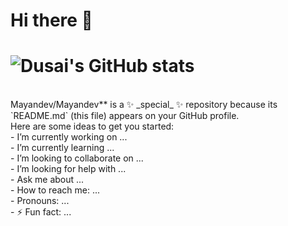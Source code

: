 # Hi there 👋
# ![Dusai's GitHub stats](https://github-readme-stats.vercel.app/api?username=wang2206&show_icons=true&theme=radical)
<br/>
Mayandev/Mayandev** is a ✨ _special_ ✨ repository because its `README.md` (this file) appears on your GitHub profile.
<br/>
Here are some ideas to get you started:
<br/>
-   I’m currently working on ...<br/>-   I’m currently learning ...<br/>-   I’m looking to collaborate on ...<br/>-   I’m looking for help with ...<br/>-   Ask me about ...<br/>-   How to reach me: ...<br/>-   Pronouns: ...<br/>- ⚡ Fun fact: ...<br/>
<!--
**wang2206/wang2206** is a ✨ _special_ ✨ repository because its `README.md` (this file) appears on your GitHub profile.

Here are some ideas to get you started:

- 🔭 I’m currently working on ...
- 🌱 I’m currently learning ...
- 👯 I’m looking to collaborate on ...
- 🤔 I’m looking for help with ...
- 💬 Ask me about ...
- 📫 How to reach me: ...
- 😄 Pronouns: ...
- ⚡ Fun fact: ...
-->
